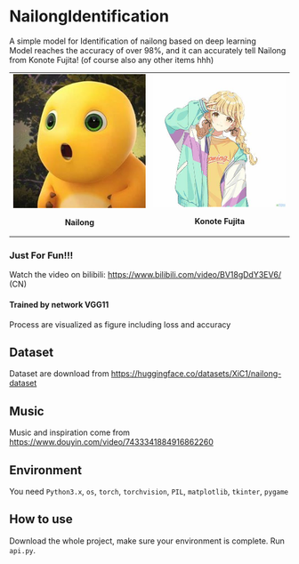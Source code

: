 # NailongIdentification
A simple model for Identification of nailong based on deep learning  
Model reaches the accuracy of over 98%, and it can accurately tell Nailong from Konote Fujita! (of course also any other items hhh)   
<table>
  <tr>
    <td align="center">
      <img src="pictures/1.jpg" alt="Nailong" width="300"><br>
      <p><b>Nailong</b></p>
    </td>
    <td align="center">
      <img src="pictures/2.jpg" alt="Konote Fujita" width="300"><br>
      <p><b>Konote Fujita</b></p>
    </td>
  </tr>
</table>

### Just For Fun!!!   
Watch the video on bilibili: https://www.bilibili.com/video/BV18gDdY3EV6/ (CN)
#### Trained by network VGG11   
Process are visualized as figure including loss and accuracy    
## Dataset  
Dataset are download from https://huggingface.co/datasets/XiC1/nailong-dataset  
## Music  
Music and inspiration come from https://www.douyin.com/video/7433341884916862260
## Environment  
You need `Python3.x`, `os`, `torch`, `torchvision`, `PIL`, `matplotlib`, `tkinter`, `pygame`  
## How to use  
Download the whole project, make sure your environment is complete. Run `api.py`.  
